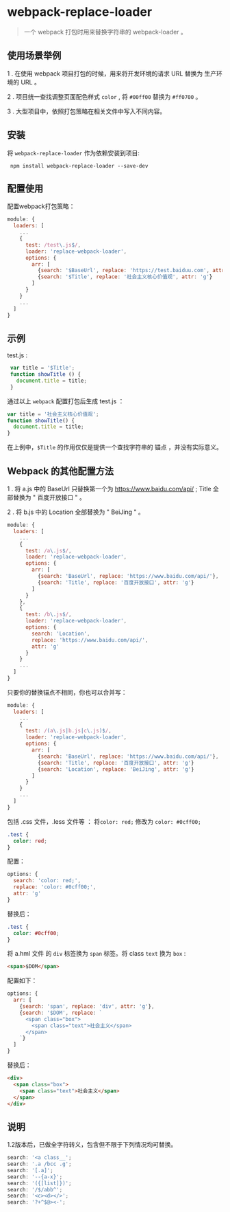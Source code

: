 # webpack-replace-loader
> 一个 webpack 打包时用来替换字符串的 webpack-loader 。

## 使用场景举例
1 . 在使用 webpack 项目打包的时候，用来将开发环境的请求 URL 替换为 生产环境的 URL 。

2 . 项目统一查找调整页面配色样式 `color` , 将 `#00ff00` 替换为 `#ff0700` 。

3 . 大型项目中，依照打包策略在相关文件中写入不同内容。

## 安装

将 `webpack-replace-loader` 作为依赖安装到项目:
```shell
 npm install webpack-replace-loader --save-dev
```
## 配置使用
配置webpack打包策略：
```js
module: {
  loaders: [
    ...
    {
      test: /test\.js$/,
      loader: 'replace-webpack-loader',
      options: {
        arr: [
          {search: '$BaseUrl', replace: 'https://test.baiduu.com', attr: 'g'},
          {search: '$Title', replace: '社会主义核心价值观', attr: 'g'}
        ]
      }
    }
    ...
  ]
}
```

## 示例
 test.js :
 ```js
  var title = '$Title';
  function showTitle () {
    document.title = title;
  }
 ```
 通过以上 `webpack` 配置打包后生成 test.js ：

```js
var title = '社会主义核心价值观';
function showTitle() {
  document.title = title;
}
```
在上例中，`$Title` 的作用仅仅是提供一个查找字符串的 锚点 ，并没有实际意义。

## Webpack 的其他配置方法
1 . 将 a.js 中的 BaseUrl 只替换第一个为 https://www.baidu.com/api/ ; Title 全部替换为 " 百度开放接口 " 。

2 . 将 b.js 中的 Location 全部替换为 " BeiJing " 。

```js
module: {
  loaders: [
    ...
    {
      test: /a\.js$/,
      loader: 'replace-webpack-loader',
      options: {
        arr: [
          {search: 'BaseUrl', replace: 'https://www.baidu.com/api/'},
          {search: 'Title', replace: '百度开放接口', attr: 'g'}
        ]
      }
    },
    {
      test: /b\.js$/,
      loader: 'replace-webpack-loader',
      options: {
        search: 'Location',
        replace: 'https://www.baidu.com/api/',
        attr: 'g'
      }
    }
    ...
  ]
}
```
只要你的替换锚点不相同，你也可以合并写：

```js
module: {
  loaders: [
    ...
    {
      test: /(a\.js|b.js|c\.js)$/,
      loader: 'replace-webpack-loader',
      options: {
        arr: [
          {search: 'BaseUrl', replace: 'https://www.baidu.com/api/'},
          {search: 'Title', replace: '百度开放接口', attr: 'g'}
          {search: 'Location', replace: 'BeiJing', attr: 'g'}
        ]
      }
    }
    ...
  ]
}
```
包括 .css 文件，.less 文件等 ： 将`color: red;` 修改为 `color: #0cff00;`
```css
.test {
  color: red;
}
```
配置：
```js
options: {
  search: 'color: red;',
  replace: 'color: #0cff00;',
  attr: 'g'
}
```
替换后：
```css
.test {
  color: #0cff00;
}
```

 将 a.hml 文件 的 `div` 标签换为 `span` 标签。将 class `text` 换为 `box` :

```html
<span>$DOM</span>
```
配置如下：
```js
options: {
  arr: [
    {search: 'span', replace: 'div', attr: 'g'},
    {search: '$DOM', replace: `
      <span class="box">
        <span class="text">社会主义</span>
      </span>
    `}
  ]
}
```

替换后：
```html
<div>
  <span class="box">
    <span class="text">社会主义</span>
  </span>
</div>
```

## 说明
1.2版本后，已做全字符转义，包含但不限于下列情况均可替换。
```js
search: '<a class__';
search: '.a /bcc .g';
search: '[.a]';
search: '--{a-x}';
search: '({[list]})';
search: '/$/abb^';
search: '<c><d></>';
search: '?+^$@><-';
```
